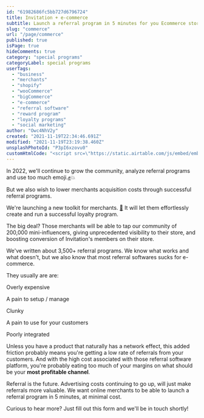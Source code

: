 ```yaml
---
id: "61982686fc5bb727d6796724"
title: Invitation + e-commerce
subtitle: Launch a referral program in 5 minutes for you Ecommerce store.
slug: "commerce"
url: "/page/commerce"
published: true
isPage: true
hideComments: true
category: "special programs"
categoryLabel: special programs
userTags:
  - "business"
  - "merchants"
  - "shopify"
  - "wooCommerce"
  - "bigCommerce"
  - "e-commerce"
  - "referral software"
  - "reward program"
  - "loyalty programs"
  - "social marketing"
author: "Owc4NhV2y"
created: "2021-11-19T22:34:46.691Z"
modified: "2021-11-19T23:19:38.460Z"
unsplashPhotoId: "P3pI6xzovu0"
customHtmlCode: "<script src=\"https://static.airtable.com/js/embed/embed_snippet_v1.js\"></script><iframe class=\"airtable-embed airtable-dynamic-height\" src=\"https://airtable.com/embed/shryhL84a4UvVwsvg?backgroundColor=green\" frameborder=\"0\" onmousewheel=\"\" width=\"100%\" height=\"2242\" style=\"background: transparent; border: 1px solid #ccc;\"></iframe>"
---
```

In 2022, we'll continue to grow the community, analyze referral programs and use too much emoji.[✊](https://emojis.wiki/raised-fist/)💥

But we also wish to lower merchants acquisition costs through successful referral programs.

We're launching a new toolkit for merchants. [🎉](https://emojipedia.org/party-popper/)
It will let them effortlessly create and run a successful loyalty program.

The big deal? Those merchants will be able to tap our community of 200,000 mini-influencers, giving unprecedented visibility to their store, and boosting conversion of Invitation's members on their store.

We've written about 3,500+ referral programs. We know what works and what doesn't, but we also know that most referral softwares sucks for e-commerce.

They usually are are:

Overly expensive

A pain to setup / manage

Clunky

A pain to use for your customers

Poorly integrated

Unless you have a product that naturally has a network effect, this added friction probably means you're getting a low rate of referrals from your customers. And with the high cost associated with those referral software platform, you're probably eating too much of your margins on what should be your **most profitable channel**.

Referral is the future. Advertising costs continuing to go up, will just make referrals more valuable.
We want online merchants to be able to launch a referral program in 5 minutes, at minimal cost.

Curious to hear more? Just fill out this form and we'll be in touch shortly!